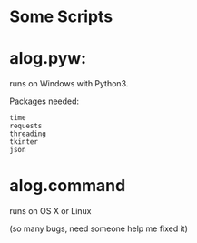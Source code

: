 # Some Scripts

# alog.pyw:
  runs on Windows with Python3. 
  
  Packages needed:
  
    time
    requests
    threading
    tkinter
    json
  
# alog.command
  runs on OS X or Linux
  
  (so many bugs, need someone help me fixed it)
